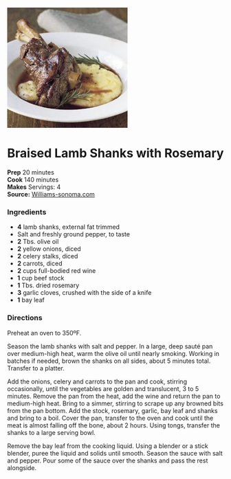 [![](./images/ca10a8a9-7f6d-4df8-bac4-6388076d96be.jpg)](http://rk.wsimgs.com/wsimgs/rk/images/dp/recipe/201536/0002/img2l.jpg)

#  Braised Lamb Shanks with Rosemary

 
**Prep** 20 minutes  
**Cook** 140 minutes  
**Makes** Servings: 4  
**Source:** [Williams-sonoma.com](http://www.williams-sonoma.com/recipe/braised-lamb-shanks-with-rosemary.html)

###  Ingredients

  *  **4** lamb shanks, external fat trimmed
  * Salt and freshly ground pepper, to taste
  *  **2** Tbs. olive oil
  *  **2** yellow onions, diced
  *  **2** celery stalks, diced
  *  **2** carrots, diced
  *  **2** cups full-bodied red wine
  *  **1** cup beef stock
  *  **1** Tbs. dried rosemary
  *  **3** garlic cloves, crushed with the side of a knife
  *  **1** bay leaf

###  Directions

Preheat an oven to 350ºF.

Season the lamb shanks with salt and pepper. In a large, deep sauté pan over
medium-high heat, warm the olive oil until nearly smoking. Working in batches
if needed, brown the shanks on all sides, about 5 minutes total. Transfer to a
platter.

Add the onions, celery and carrots to the pan and cook, stirring occasionally,
until the vegetables are golden and translucent, 3 to 5 minutes. Remove the
pan from the heat, add the wine and return the pan to medium-high heat. Bring
to a simmer, stirring to scrape up any browned bits from the pan bottom. Add
the stock, rosemary, garlic, bay leaf and shanks and bring to a boil. Cover
the pan, transfer to the oven and cook until the meat is almost falling off
the bone, about 2 hours. Using tongs, transfer the shanks to a large serving
bowl.

Remove the bay leaf from the cooking liquid. Using a blender or a stick
blender, puree the liquid and solids until smooth. Season the sauce with salt
and pepper. Pour some of the sauce over the shanks and pass the rest
alongside.

